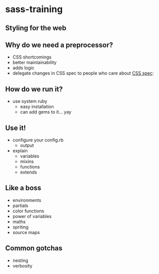 sass-training
==========

## Styling for the web

## Why do we need a preprocessor?
- CSS shortcomings
- better maintainability
- adds logic
- delegate changes in CSS spec to people who care about [CSS spec](http://www.w3.org/TR/CSS/):

## How do we run it?
- use system ruby
    - easy installation
    - can add gems to it... yay

## Use it!
- configure your config.rb
    - output
- explain
    - variables
    - mixins
    - functions
    - extends

## Like a boss
- environments
- partials
- color functions
- power of variables
- maths
- spriting
- source maps

## Common gotchas
- nesting
- verbosity


